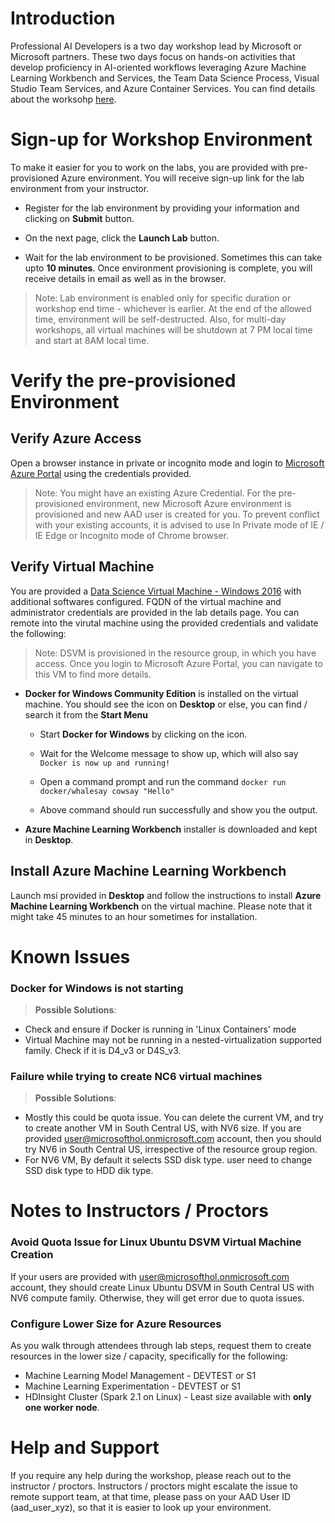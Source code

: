 # Introduction

Professional AI Developers is a two day workshop lead by Microsoft or Microsoft partners. These two days focus on hands-on activities that develop proficiency in AI-oriented workflows leveraging Azure Machine Learning Workbench and Services, the Team Data Science Process, Visual Studio Team Services, and Azure Container Services. You can find details about the worksohp [here](https://github.com/Azure/LearnAI-Bootcamp/blob/master/proaidev_bootcamp.md).

# Sign-up for Workshop Environment

To make it easier for you to work on the labs, you are provided with pre-provisioned Azure environment. You will receive sign-up link for the lab environment from your instructor. 

* Register for the lab environment by providing your information and clicking on **Submit** button.

* On the next page, click the **Launch Lab** button.
 
* Wait for the lab environment to be provisioned. Sometimes this can take upto **10 minutes**. Once environment provisioning is complete, you will receive details in email as well as in the browser.
 
 > Note: Lab environment is enabled only for specific duration or workshop end time - whichever is earlier. At the end of the allowed time, environment will be self-destructed. Also, for multi-day workshops, all virtual machines will be shutdown at 7 PM local time and start at 8AM local time.

# Verify the pre-provisioned Environment

## Verify Azure Access

Open a browser instance in private or incognito mode and login to [Microsoft Azure Portal](https://portal.azure.com) using the credentials provided.

> Note: You might have an existing Azure Credential. For the pre-provisioned environment, new Microsoft Azure environment is provisioned and new AAD user is created for you. To prevent conflict with your existing accounts, it is advised to use In Private mode of IE / IE Edge or Incognito mode of Chrome browser.

## Verify Virtual Machine

You are provided a [Data Science Virtual Machine - Windows 2016](https://azuremarketplace.microsoft.com/en-us/marketplace/apps/microsoft-ads.windows-data-science-vm) with additional softwares configured. FQDN of the virtual machine and administrator credentials are provided in the lab details page. You can remote into the virutal machine using the provided credentials and validate the following:

> Note: DSVM is provisioned in the resource group, in which you have access. Once you login to Microsoft Azure Portal, you can navigate to this VM to find more details.

* **Docker for Windows Community Edition** is installed on the virtual machine. You should see the icon on **Desktop** or else, you can find / search it from the **Start Menu**

  * Start **Docker for Windows** by clicking on the icon.
  
  * Wait for the Welcome message to show up, which will also say `Docker is now up and running!`
  
  * Open a command prompt and run the command `docker run docker/whalesay cowsay "Hello"`
  
  * Above command should run successfully and show you the output.

* **Azure Machine Learning Workbench** installer is downloaded and kept in **Desktop**.

## Install Azure Machine Learning Workbench

Launch msi provided in **Desktop** and follow the instructions to install **Azure Machine Learning Workbench** on the virtual machine. Please note that it might take 45 minutes to an hour sometimes for installation.

# Known Issues

### Docker for Windows is not starting

> **Possible Solutions**:

 * Check and ensure if Docker is running in 'Linux Containers' mode
 * Virtual Machine may not be running in a nested-virtualization supported family. Check if it is D4_v3 or D4S_v3.

### Failure while trying to create NC6 virtual machines

> **Possible Solutions**:
 
 * Mostly this could be quota issue. You can delete the current VM, and try to create another VM in South Central US, with NV6 size. If you are provided user@microsofthol.onmicrosoft.com account, then you should try NV6 in South Central US, irrespective of the resource group region.
 * For NV6 VM, By default it selects SSD disk type. user need to change SSD disk type to HDD dik type.

# Notes to Instructors / Proctors

### **Avoid Quota Issue** for Linux Ubuntu DSVM Virtual Machine Creation

If your users are provided with user@microsofthol.onmicrosoft.com account, they should create Linux Ubuntu DSVM in South Central US with NV6 compute family. Otherwise, they will get error due to quota issues.

### **Configure Lower Size** for Azure Resources

As you walk through attendees through lab steps, request them to create resources in the lower size / capacity, specifically for the following:

 * Machine Learning Model Management - DEVTEST or S1
 * Machine Learning Experimentation - DEVTEST or S1
 * HDInsight Cluster (Spark 2.1 on Linux) - Least size available with **only one worker node**.

# Help and Support

If you require any help during the workshop, please reach out to the instructor / proctors. Instructors / proctors might escalate the issue to remote support team, at that time, please pass on your AAD User ID (aad_user_xyz), so that it is easier to look up your environment.




